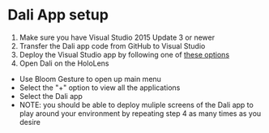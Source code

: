 
Dali App setup
=======

1. Make sure you have Visual Studio 2015 Update 3 or newer
2. Transfer the Dali app code from GitHub to Visual Studio
3. Deploy the Visual Studio app by following one of [these options](https://developer.microsoft.com/en-us/windows/holographic/using_visual_studio#Pairing_your_device)
4. Open Dali on the HoloLens
  * Use Bloom Gesture to open up main menu
  * Select the "+" option to view all the applications
  * Select the Dali app
  * NOTE: you should be able to deploy muliple screens of the Dali app to play around your environment by repeating step 4 as many times as you desire
